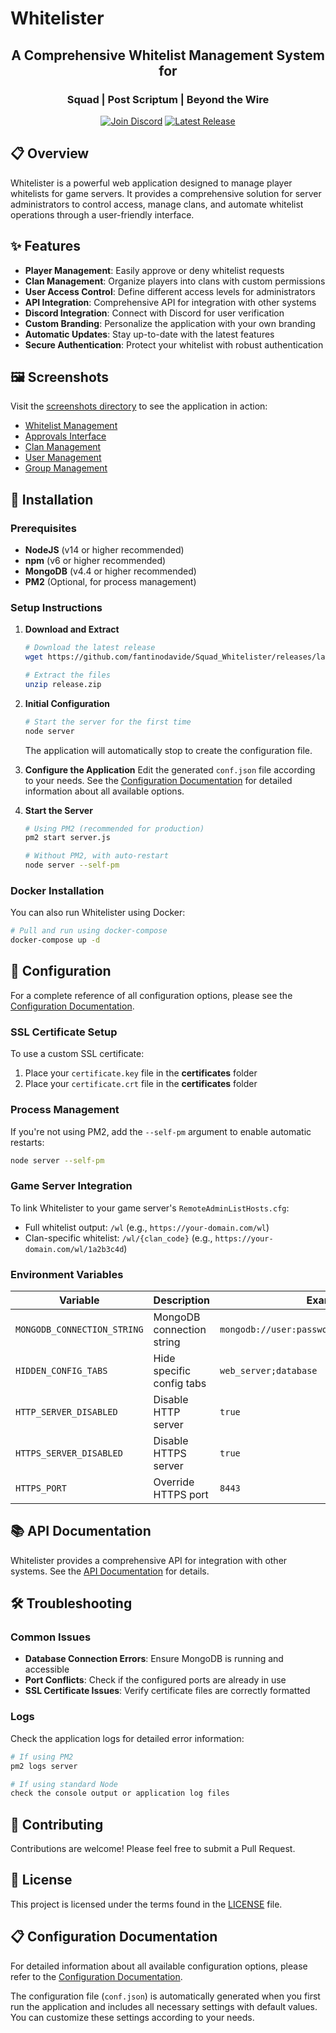 # Whitelister

<div align="center">
  <h2>A Comprehensive Whitelist Management System for</h2>
  <h3>Squad | Post Scriptum | Beyond the Wire</h3>
  
  [![Join Discord](https://img.shields.io/discord/123456789?color=7289DA&label=Join%20Discord&logo=discord&logoColor=white)](https://discord.com/invite/5hfcjNYdCP)
  [![Latest Release](https://img.shields.io/github/v/release/fantinodavide/Squad_Whitelister?label=Latest%20Release)](https://github.com/fantinodavide/Squad_Whitelister/releases/latest)
</div>

## 📋 Overview

Whitelister is a powerful web application designed to manage player whitelists for game servers. It provides a comprehensive solution for server administrators to control access, manage clans, and automate whitelist operations through a user-friendly interface.

## ✨ Features

- **Player Management**: Easily approve or deny whitelist requests
- **Clan Management**: Organize players into clans with custom permissions
- **User Access Control**: Define different access levels for administrators
- **API Integration**: Comprehensive API for integration with other systems
- **Discord Integration**: Connect with Discord for user verification
- **Custom Branding**: Personalize the application with your own branding
- **Automatic Updates**: Stay up-to-date with the latest features
- **Secure Authentication**: Protect your whitelist with robust authentication

## 🖼️ Screenshots

Visit the [screenshots directory](/screenshots) to see the application in action:
- [Whitelist Management](/screenshots/WhitelistTab.PNG)
- [Approvals Interface](/screenshots/ApprovalsTab.PNG)
- [Clan Management](/screenshots/ClansTab.PNG)
- [User Management](/screenshots/UsersTab.PNG)
- [Group Management](/screenshots/GroupsTab.PNG)

## 🚀 Installation

### Prerequisites

- **NodeJS** (v14 or higher recommended)
- **npm** (v6 or higher recommended)
- **MongoDB** (v4.4 or higher recommended)
- **PM2** (Optional, for process management)

### Setup Instructions

1. **Download and Extract**
   ```bash
   # Download the latest release
   wget https://github.com/fantinodavide/Squad_Whitelister/releases/latest/download/release.zip
   
   # Extract the files
   unzip release.zip
   ```

2. **Initial Configuration**
   ```bash
   # Start the server for the first time
   node server
   ```
   The application will automatically stop to create the configuration file.

3. **Configure the Application**
   Edit the generated `conf.json` file according to your needs. See the [Configuration Documentation](CONFIG.md) for detailed information about all available options.

4. **Start the Server**
   ```bash
   # Using PM2 (recommended for production)
   pm2 start server.js
   
   # Without PM2, with auto-restart
   node server --self-pm
   ```

### Docker Installation

You can also run Whitelister using Docker:

```bash
# Pull and run using docker-compose
docker-compose up -d
```

## 🔧 Configuration

For a complete reference of all configuration options, please see the [Configuration Documentation](CONFIG.md).

### SSL Certificate Setup

To use a custom SSL certificate:

1. Place your `certificate.key` file in the **certificates** folder
2. Place your `certificate.crt` file in the **certificates** folder

### Process Management

If you're not using PM2, add the `--self-pm` argument to enable automatic restarts:

```bash
node server --self-pm
```

### Game Server Integration

To link Whitelister to your game server's `RemoteAdminListHosts.cfg`:

- Full whitelist output: `/wl` (e.g., `https://your-domain.com/wl`)
- Clan-specific whitelist: `/wl/{clan_code}` (e.g., `https://your-domain.com/wl/1a2b3c4d`)

### Environment Variables

| Variable | Description | Example |
|----------|-------------|---------|
| `MONGODB_CONNECTION_STRING` | MongoDB connection string | `mongodb://user:password@host:port/database` |
| `HIDDEN_CONFIG_TABS` | Hide specific config tabs | `web_server;database` |
| `HTTP_SERVER_DISABLED` | Disable HTTP server | `true` |
| `HTTPS_SERVER_DISABLED` | Disable HTTPS server | `true` |
| `HTTPS_PORT` | Override HTTPS port | `8443` |

## 📚 API Documentation

Whitelister provides a comprehensive API for integration with other systems. See the [API Documentation](/docs/api/README.md) for details.

## 🛠️ Troubleshooting

### Common Issues

- **Database Connection Errors**: Ensure MongoDB is running and accessible
- **Port Conflicts**: Check if the configured ports are already in use
- **SSL Certificate Issues**: Verify certificate files are correctly formatted

### Logs

Check the application logs for detailed error information:
```bash
# If using PM2
pm2 logs server

# If using standard Node
check the console output or application log files
```

## 🤝 Contributing

Contributions are welcome! Please feel free to submit a Pull Request.

## 📄 License

This project is licensed under the terms found in the [LICENSE](LICENSE) file.

## 📋 Configuration Documentation

For detailed information about all available configuration options, please refer to the [Configuration Documentation](CONFIG.md).

The configuration file (`conf.json`) is automatically generated when you first run the application and includes all necessary settings with default values. You can customize these settings according to your needs.
